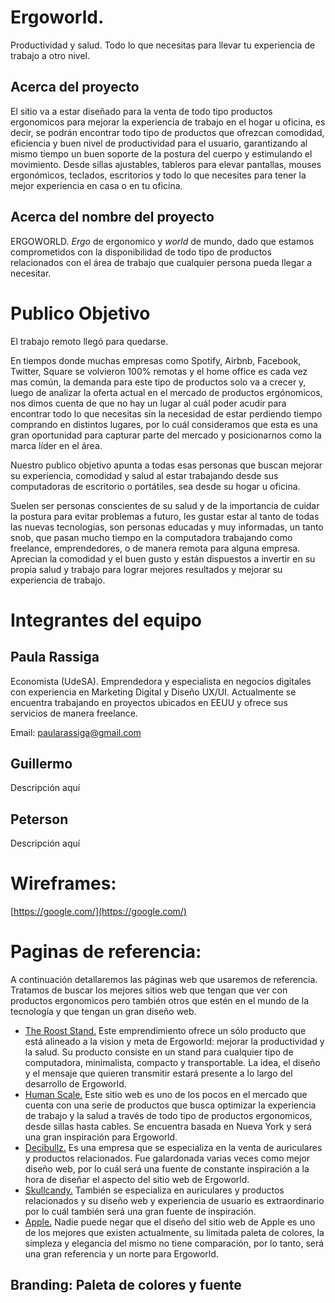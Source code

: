 # Ergoworld. 

Productividad y salud. Todo lo que necesitas para llevar tu experiencia de trabajo a otro nivel.

## Acerca del proyecto

El sitio va a estar diseñado para la venta de todo tipo productos ergonomicos para mejorar la experiencia de trabajo en el hogar u oficina, es decir, se podrán encontrar todo tipo de productos que ofrezcan comodidad, eficiencia y buen nivel de productividad para el usuario, garantizando al mismo tiempo un buen soporte de la postura del cuerpo y estimulando el movimiento. Desde sillas ajustables, tableros para elevar pantallas, mouses ergonómicos, teclados, escritorios y todo lo que necesites para tener la mejor experiencia en casa o en tu oficina.

## Acerca del nombre del proyecto

ERGOWORLD. *Ergo*  de ergonomico y *world* de mundo, dado que estamos comprometidos con la disponibilidad de todo tipo de productos relacionados con el área de trabajo que cualquier persona pueda llegar a necesitar.

# Publico Objetivo

El trabajo remoto llegó para quedarse.

En tiempos donde muchas empresas como Spotify, Airbnb, Facebook, Twitter, Square se volvieron 100% remotas y el home office es cada vez mas común, la demanda para este tipo de productos solo va a crecer y, luego de analizar la oferta actual en el mercado de productos ergónomicos, nos dimos cuenta de que no hay un lugar al cuál poder acudir para encontrar todo lo que necesitas sin la necesidad de estar perdiendo tiempo comprando en distintos lugares, por lo cuál consideramos que esta es una gran oportunidad para capturar parte del mercado y posicionarnos como la marca líder en el área.

Nuestro publico objetivo apunta a todas esas personas que buscan mejorar su experiencia, comodidad y salud al estar trabajando desde sus computadoras de escritorio o portátiles, sea desde su hogar u oficina.

Suelen ser personas conscientes de su salud y de la importancia de cuidar la postura para evitar problemas a futuro, les gustar estar al tanto de todas las nuevas tecnologías, son personas educadas y muy informadas, un tanto snob, que pasan mucho tiempo en la computadora trabajando como freelance, emprendedores, o de manera remota para alguna empresa. Aprecian la comodidad y el buen gusto y están dispuestos a invertir en su propia salud y trabajo para lograr mejores resultados y mejorar su experiencia de trabajo. 

# Integrantes del equipo

## Paula Rassiga 

Economista (UdeSA). Emprendedora y especialista en negocios digitales con experiencia en Marketing Digital y Diseño UX/UI. Actualmente se encuentra trabajando en proyectos ubicados en EEUU y ofrece sus servicios de manera freelance.

Email: paularassiga@gmail.com

## Guillermo

Descripción aquí

## Peterson

Descripción aquí

# Wireframes:

[https://google.com/](https://google.com/)

# Paginas de referencia:

A continuación detallaremos las páginas web que usaremos de referencia. Tratamos de buscar los mejores sitios web que tengan que ver con productos ergonomicos pero también otros que estén en el mundo de la tecnología y que tengan un gran diseño web.

* [The Roost Stand.](https://www.therooststand.com)
Este emprendimiento ofrece un sólo producto que está alineado a la vision y meta de Ergoworld: mejorar la productividad y la salud. Su producto consiste en un stand para cualquier tipo de computadora, minimalista, compacto y transportable. La idea, el diseño y el mensaje que quieren transmitir estará presente a lo largo del desarrollo de Ergoworld.
* [Human Scale.](https://www.humanscale.com)
Este sitio web es uno de los pocos en el mercado que cuenta con una serie de productos que busca optimizar la experiencia de trabajo y la salud a través de todo tipo de productos ergonomicos, desde sillas hasta cables. Se encuentra basada en Nueva York y será una gran inspiración para Ergoworld.
* [Decibullz.](https://www.decibullz.com)
Es una empresa que se especializa en la venta de auriculares y productos relacionados. Fue galardonada varias veces como mejor diseño web, por lo cuál será una fuente de constante inspiración a la hora de diseñar el aspecto del sitio web de Ergoworld.
* [Skullcandy.](https://www.skullcandy.com)
También se especializa en auriculares y productos relacionados y su diseño web y experiencia de usuario es extraordinario por lo cuál también será una gran fuente de inspiración.
* [Apple.](https://www.apple.com)
Nadie puede negar que el diseño del sitio web de Apple es uno de los mejores que existen actualmente, su limitada paleta de colores, la simpleza y elegancia del mismo no tiene comparación, por lo tanto, será una gran referencia y un norte para Ergoworld.

## Branding: Paleta de colores y fuente




